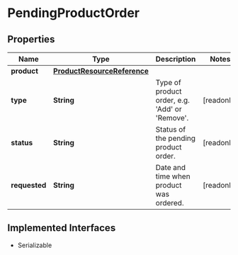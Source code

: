 

# PendingProductOrder


## Properties

Name | Type | Description | Notes
------------ | ------------- | ------------- | -------------
**product** | [**ProductResourceReference**](ProductResourceReference.md) |  | 
**type** | **String** | Type of product order, e.g. &#39;Add&#39; or &#39;Remove&#39;. |  [readonly]
**status** | **String** | Status of the pending product order. |  [readonly]
**requested** | **String** | Date and time when product was ordered. |  [readonly]


## Implemented Interfaces

* Serializable


